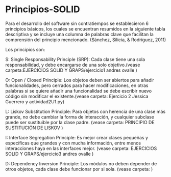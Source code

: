 # Principios-SOLID
Para el desarrollo del software sin contratiempos se establecieron 6 principios básicos, los cuales se encuentran resumidos en la siguiente tabla descriptiva y se incluye una columna de palabras clave que facilitan la comprensión del principio mencionado. (Sánchez, Silicia, & Rodríguez, 2011)

Los principios son:

S: Single Responsability Principle (SRP): Cada clase tiene una sola responsabilidad, y debe encargarse de una solo objetivo.(vease carpeta:EJERCICIOS SOLID Y GRAPS/ejercicio1 andres ovalle  )

O: Open / Closed Principle: Los objetos deben ser abiertos para añadir funcionalidades, pero cerrados para hacer modificaciones, en otras palabras si se quiere añadir una funcionalidad se debe escribir nuevo código sin modificar el existente.(vease carpeta: Ejercicio 2 Jessica Guerrero y actividad2U1.py)

L: Liskov Substitution Principle: Para objetos con herencia de una clase más grande, no debe cambiar la forma de interacción, y cualquier subclase puede ser sustituible por la clase padre. (vease carpeta: PRINCIPIO DE SUSTITUCIÓN DE LISKOV )

I: Interface Segregation Principle: Es mejor crear clases pequeñas y específicas que grandes y con mucha información, entre menos interacciones haya en las interfaces mejor.  (vease carpeta: EJERCICIOS SOLID Y GRAPS/ejercicio3 andres ovalle )

D: Dependency Inversion Principle: Los módulos no deben depender de otros objetos, cada clase debe funcionar por si sola. (vease carpeta: )
